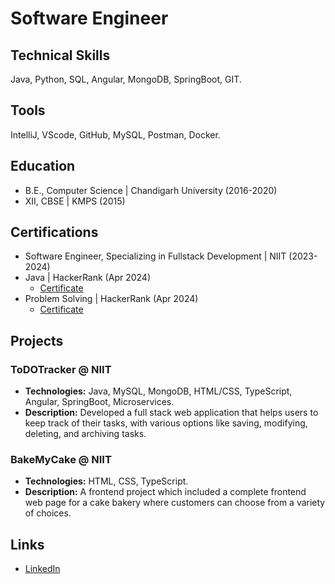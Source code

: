 # Software Engineer

## Technical Skills
Java, Python, SQL, Angular, MongoDB, SpringBoot, GIT.

## Tools
IntelliJ, VScode, GitHub, MySQL, Postman, Docker.

## Education			        		
- B.E., Computer Science | Chandigarh University (2016-2020)
- XII, CBSE | KMPS (2015)

## Certifications
- Software Engineer, Specializing in Fullstack Development | NIIT (2023-2024)
- Java | HackerRank (Apr 2024)
  - [Certificate](https://www.hackerrank.com/certificates/6eaea94f9db0)
- Problem Solving | HackerRank (Apr 2024)
  - [Certificate](https://www.hackerrank.com/certificates/4a74c64a5447)

## Projects
### ToDOTracker @ NIIT
- **Technologies:** Java, MySQL, MongoDB, HTML/CSS, TypeScript, Angular, SpringBoot, Microservices.
- **Description:** Developed a full stack web application that helps users to keep track of their tasks, with various options like saving, modifying, deleting, and archiving tasks.

### BakeMyCake @ NIIT
- **Technologies:** HTML, CSS, TypeScript.
- **Description:** A frontend project which included a complete frontend web page for a cake bakery where customers can choose from a variety of choices.

## Links
- [LinkedIn](https://www.linkedin.com/in/shrivats-mishra/)
